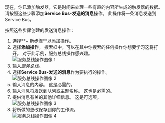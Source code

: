 现在，你已添加触发器，它是时间来处理一些有趣的内容所生成的触发器的数据。 请按照这些步骤添加**Service Bus-发送的消息**操作。 此操作将一条消息发送到 Service Bus。  

按照这些步骤创建的发送消息操作：  

1. 选择**+ 新步骤**以添加操作。  
2. 选择**添加操作**。 搜索框中，可以在其中你搜索的任何操作你想要学习这将打开。 对于此示例，服务总线操作感兴趣。    
   ![服务总线操作图像 1](./media/connectors-create-api-servicebus/action-1.png)   
3. 输入*服务总线*。  
4. 选择**Service Bus-发送的消息**作为要执行的操作。  
   ![服务总线操作图像 2](./media/connectors-create-api-servicebus/action-2.png)    
5. 输入消息的内容。 这是必需的。  
6. 输入消息将发送到队列或主题名称。 这也是必需的。   
7. 提供消息有关的其他详细信息。 这是可选项。     
   ![服务总线操作图像 3](./media/connectors-create-api-servicebus/action-3.png)    
8. 将所做的更改保存到你的工作流。   
   ![服务总线操作图像 4](./media/connectors-create-api-servicebus/action-4.png)     

